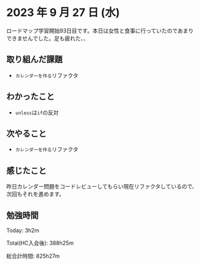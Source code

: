 # 2023 年 9 月 27 日 (水)

ロードマップ学習開始93日目です。本日は女性と食事に行っていたのであまりできませんでした。足も疲れた、、

## 取り組んだ課題

- `カレンダーを作る`リファクタ

## わかったこと

- `unless`は`if`の反対

## 次やること

- `カレンダーを作る`リファクタ

## 感じたこと

昨日カレンダー問題をコードレビューしてもらい現在リファクタしているので、次回もそれを進めます。

## 勉強時間

Today: 3h2m

Total(HC入会後): 388h25m

総合計時間: 825h27m

